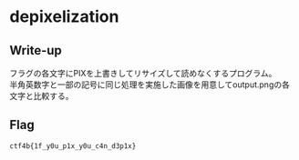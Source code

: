 # depixelization

## Write-up

フラグの各文字にPIXを上書きしてリサイズして読めなくするプログラム。  
半角英数字と一部の記号に同じ処理を実施した画像を用意してoutput.pngの各文字と比較する。  

## Flag

`ctf4b{1f_y0u_p1x_y0u_c4n_d3p1x}`
